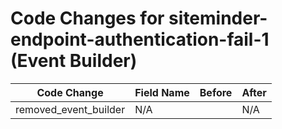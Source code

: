 # Code Changes for siteminder-endpoint-authentication-fail-1 (Event Builder)

| Code Change | Field Name | Before | After |
|-------------|------------|--------|-------|
| removed_event_builder | N/A |  | N/A |